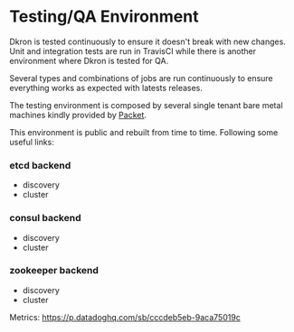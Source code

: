 # Testing/QA Environment

Dkron is tested continuously to ensure it doesn't break with new changes. Unit and integration tests are run in TravisCI while there is another environment where Dkron is tested for QA.

Several types and combinations of jobs are run continuously to ensure everything works as expected with latests releases.

The testing environment is composed by several single tenant bare metal machines kindly provided by [Packet](https://www.packet.net/).

This environment is public and rebuilt from time to time. Following some useful links:

### etcd backend
- discovery [](http://test.dkron.io:8080/dashboard)
- cluster [](http://test.dkron.io:8081/dashboard)

### consul backend

- discovery [](http://test.dkron.io:8090/dashboard)
- cluster [](http://test.dkron.io:8091/dashboard)

### zookeeper backend

- discovery [](http://test.dkron.io:9090/dashboard)
- cluster [](http://test.dkron.io:9091/dashboard)

Metrics: https://p.datadoghq.com/sb/cccdeb5eb-9aca75019c
